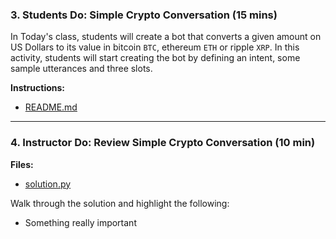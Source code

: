 ### 3. Students Do: Simple Crypto Conversation (15 mins)

In Today's class, students will create a bot that converts a given amount on US Dollars to its value in bitcoin `BTC`, ethereum `ETH` or ripple `XRP`. In this activity, students will start creating the bot by defining an intent, some sample utterances and three slots.

**Instructions:**

* [README.md](Activities/03-Stu_Simple_Crypto_Conversation/README.md)

---

### 4. Instructor Do: Review Simple Crypto Conversation (10 min)

**Files:**

* [solution.py](Activities/01-Ins_Really_Important/Solved/solution.py)

Walk through the solution and highlight the following:

* Something really important
